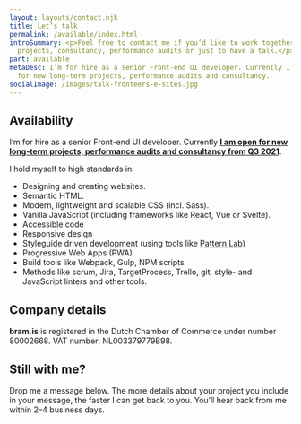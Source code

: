 ```yaml
---
layout: layouts/contact.njk
title: Let’s talk
permalink: /available/index.html
introSummary: <p>Feel free to contact me if you’d like to work together on
  projects, consultancy, performance audits or just to have a talk.</p>
part: available
metaDesc: I’m for hire as a senior Front-end UI developer. Currently I’m open
  for new long-term projects, performance audits and consultancy.
socialImage: /images/talk-fronteers-e-sites.jpg
---
```


## Availability

I’m for hire as a senior Front-end UI developer. Currently **[I am open for new long-term projects, performance audits and consultancy from Q3 2021](#heading-still-with-me)**.

I hold myself to high standards in:

- Designing and creating websites.
- Semantic HTML.
- Modern, lightweight and scalable CSS (incl. Sass).
- Vanilla JavaScript (including frameworks like React, Vue or Svelte).
- Accessible code
- Responsive design
- Styleguide driven development (using tools like [Pattern Lab](https://patternlab.io/))
- Progressive Web Apps (PWA)
- Build tools like Webpack, Gulp, NPM scripts
- Methods like scrum, Jira, TargetProcess, Trello, git, style- and JavaScript linters and other tools.

## Company details

**bram.is** is registered in the Dutch Chamber of Commerce under number 80002668. VAT number: NL003379779B98.

## Still with me?

Drop me a message below. The more details about your project you include in your message, the faster I can get back to you. You’ll hear back from me within 2–4 business days.
